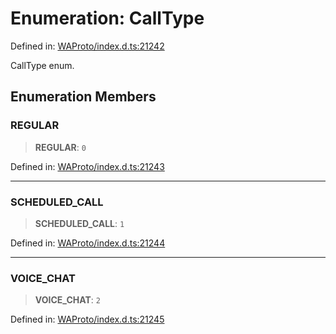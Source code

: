 # Enumeration: CallType

Defined in: [WAProto/index.d.ts:21242](https://github.com/Fokusdotid/bail/blob/99acc683da8779d62a0509bb4108fdb35cb2b061/WAProto/index.d.ts#L21242)

CallType enum.

## Enumeration Members

### REGULAR

> **REGULAR**: `0`

Defined in: [WAProto/index.d.ts:21243](https://github.com/Fokusdotid/bail/blob/99acc683da8779d62a0509bb4108fdb35cb2b061/WAProto/index.d.ts#L21243)

***

### SCHEDULED\_CALL

> **SCHEDULED\_CALL**: `1`

Defined in: [WAProto/index.d.ts:21244](https://github.com/Fokusdotid/bail/blob/99acc683da8779d62a0509bb4108fdb35cb2b061/WAProto/index.d.ts#L21244)

***

### VOICE\_CHAT

> **VOICE\_CHAT**: `2`

Defined in: [WAProto/index.d.ts:21245](https://github.com/Fokusdotid/bail/blob/99acc683da8779d62a0509bb4108fdb35cb2b061/WAProto/index.d.ts#L21245)
